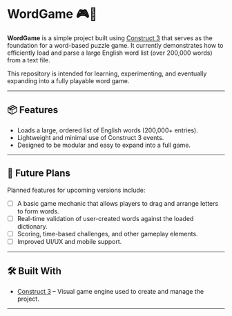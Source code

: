 # WordGame 🎮🧠

**WordGame** is a simple project built using [Construct 3](https://www.construct.net/) that serves as the foundation for a word-based puzzle game. It currently demonstrates how to efficiently load and parse a large English word list (over 200,000 words) from a text file.

This repository is intended for learning, experimenting, and eventually expanding into a fully playable word game.

---

## 📦 Features

- Loads a large, ordered list of English words (200,000+ entries).
- Lightweight and minimal use of Construct 3 events.
- Designed to be modular and easy to expand into a full game.

---

## 🚧 Future Plans

Planned features for upcoming versions include:

- [ ] A basic game mechanic that allows players to drag and arrange letters to form words.
- [ ] Real-time validation of user-created words against the loaded dictionary.
- [ ] Scoring, time-based challenges, and other gameplay elements.
- [ ] Improved UI/UX and mobile support.

---

## 🛠️ Built With

- [Construct 3](https://www.construct.net/) – Visual game engine used to create and manage the project.

---



